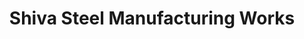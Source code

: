---
title: "Shiva Steel Manufacturing Works"
url: /islampur/shiva-steel-manufacturing-works/
shop: Möbel
---
